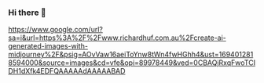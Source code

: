 ### Hi there 👋
https://www.google.com/url?sa=i&url=https%3A%2F%2Fwww.richardhuf.com.au%2Fcreate-ai-generated-images-with-midjourney%2F&psig=AOvVaw16aeiToYnw8tWn4fwHGhh4&ust=1694012818594000&source=images&cd=vfe&opi=89978449&ved=0CBAQjRxqFwoTCIDH1dXfk4EDFQAAAAAdAAAAABAD
<!--
**franciscoIt/franciscoIt** is a ✨ _special_ ✨ repository because its `README.md` (this file) appears on your GitHub profile.

Here are some ideas to get you started:

- 🔭 I’m currently working on ...
- 🌱 I’m currently learning ...
- 👯 I’m looking to collaborate on ...
- 🤔 I’m looking for help with ...
- 💬 Ask me about ...
- 📫 How to reach me: ...
- 😄 Pronouns: ...
- ⚡ Fun fact: ...
-->
